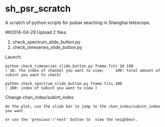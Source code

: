 sh_psr_scratch
==============

A scratch of python scripts for pulsar seaching in Shanghai telescope.

##2014-04-29
Upload 2 files:

1. check_spectrum_slide_button.py   
2. check_timeseries_slide_button.py

Launch:

    python check_timeseries_slide_button.py fname.fits 10 100
    ( 10: the index of channel you want to view;     100: total amount of subint you want to check) 
    
    python check_spectrum_slide_button.py fname.fits 100
    ( 100: index of subint you want to view )

Change chan_index/subint_index
    
    On the plot, use the slide bar to jump to the chan_index/subint_index you want
    
    or use the 'previous'/'next' button to  view the neighbour.
